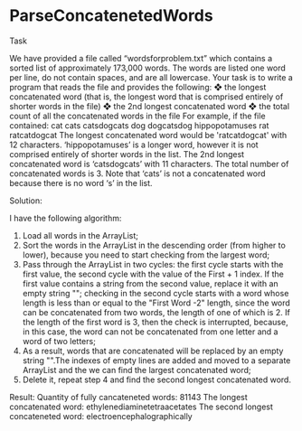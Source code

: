 # ParseConcatenetedWords

Task

We have provided a file called “wordsforproblem.txt” which contains a sorted list of
approximately 173,000 words. The words are listed one word per line, do not contain spaces,
and are all lowercase.
Your task is to write a program that reads the file and provides the following:
❖ the longest concatenated word (that is, the longest word that is comprised entirely of
shorter words in the file)
❖ the 2nd longest concatenated word
❖ the total count of all the concatenated words in the file
For example, if the file contained:
cat
cats
catsdogcats
dog
dogcatsdog
hippopotamuses
rat
ratcatdogcat
The longest concatenated word would be 'ratcatdogcat' with 12 characters. ‘hippopotamuses’ is
a longer word, however it is not comprised entirely of shorter words in the list. The 2nd longest
concatenated word is ‘catsdogcats’ with 11 characters. The total number of concatenated words
is 3. Note that ‘cats’ is not a concatenated word because there is no word ‘s’ in the list.

Solution:

I have the following algorithm:
1) Load all words in the ArrayList;
2) Sort the words in the ArrayList in the descending order (from higher to lower), because you need to start checking from the largest word;
3) Pass through the ArrayList in two cycles: the first cycle starts with the first value, the second cycle with the value of the First + 1 index. If the first value contains a string from the second value, replace it with an empty string ""; checking in the second cycle starts with a word whose length is less than or equal to the "First Word -2" length, since the word can be concatenated from two words, the length of one of which is 2. If the length of the first word is 3, then the check is interrupted, because, in this case, the word can not be concatenated from one letter and a word of two letters;
4) As a result, words that are concatenated will be replaced by an empty string "".The indexes of empty lines are added  and moved to a separate ArrayList and the we can find the largest concatenated word;
5) Delete it, repeat step 4 and find the second longest concatenated word.

Result:
Quantity of fully cancateneted words: 81143
The longest concatenated word: ethylenediaminetetraacetates
The second longest concateneted word: electroencephalographically

